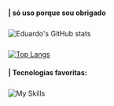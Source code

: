 #### | só uso porque sou obrigado

<div style="margin-top: 5%;">

![Eduardo's GitHub stats](https://github-readme-stats.vercel.app/api?username=EduardoVitorDias097&show_icons=true&theme=react)
</div>

<div style="margin-top: 5%;">

[![Top Langs](https://github-readme-stats.vercel.app/api/top-langs/?username=EduardoVitorDias097&layout=compact&theme=react)](https://github.com/gabriel04alves/github-readme-stats)
</div>

#### | Tecnologias favoritas: 
<div style="margin-top: 5%;"> 

![My Skills](https://skills.thijs.gg/icons?i=html,css,js,vue,figma)

</div>

</div>
